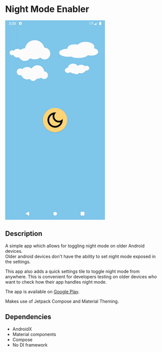# Night Mode Enabler

![Demo](demo.gif)

## Description
A simple app which allows for toggling night mode on older Android devices.  
Older android devices don't have the ability to set night mode exposed in the settings.  

This app also adds a quick settings tile to toggle night mode from anywhere. This is convenient for developers testing on older devices who want to check how their app handles night mode.  

The app is available on [Google Play](https://play.google.com/store/apps/details?id=com.damien.nightmodeenabler).

Makes use of Jetpack Compose and Material Theming.

## Dependencies
* AndroidX
* Material components
* Compose
* No DI framework